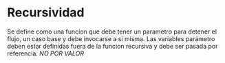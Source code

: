 # Recursividad

Se define como una funcion que debe tener un parametro para detener el flujo, un caso base y debe invocarse a si misma. Las variables parámetro deben estar definidas fuera de la funcion recursiva y debe ser pasada por referencia. *NO POR VALOR*